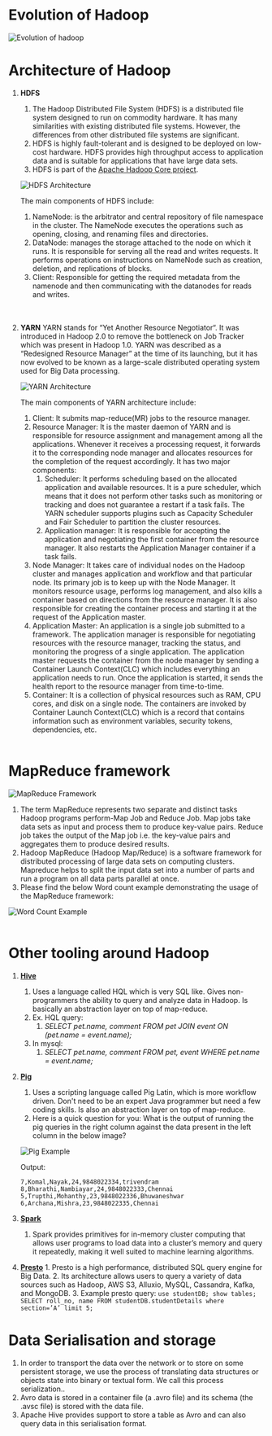 # Evolution of Hadoop

![Evolution of hadoop](images/hadoop_evolution.png)

# Architecture of Hadoop

<!-- edit -->

1. **HDFS**

   1. The Hadoop Distributed File System (HDFS) is a distributed file system designed to run on commodity hardware. It has many similarities with existing distributed file systems. However, the differences from other distributed file systems are significant.
   2. HDFS is highly fault-tolerant and is designed to be deployed on low-cost hardware. HDFS provides high throughput access to application data and is suitable for applications that have large data sets.
   3. HDFS is part of the [Apache Hadoop Core project](https://github.com/apache/hadoop).

   ![HDFS Architecture](images/hdfs_architecture.png)

   The main components of HDFS include:

   1. NameNode: is the arbitrator and central repository of file namespace in the cluster. The NameNode executes the operations such as opening, closing, and renaming files and directories.
   2. DataNode: manages the storage attached to the node on which it runs. It is responsible for serving all the read and writes requests. It performs operations on instructions on NameNode such as creation, deletion, and replications of blocks.
   3. Client: Responsible for getting the required metadata from the namenode and then communicating with the datanodes for reads and writes. </br></br></br>

2. **YARN**
   YARN stands for “Yet Another Resource Negotiator“. It was introduced in Hadoop 2.0 to remove the bottleneck on Job Tracker which was present in Hadoop 1.0. YARN was described as a “Redesigned Resource Manager” at the time of its launching, but it has now evolved to be known as a large-scale distributed operating system used for Big Data processing.

   ![YARN Architecture](images/yarn_architecture.gif)

   The main components of YARN architecture include:

   1. Client: It submits map-reduce(MR) jobs to the resource manager.
   2. Resource Manager: It is the master daemon of YARN and is responsible for resource assignment and management among all the applications. Whenever it receives a processing request, it forwards it to the corresponding node manager and allocates resources for the completion of the request accordingly. It has two major components:
      1. Scheduler: It performs scheduling based on the allocated application and available resources. It is a pure scheduler, which means that it does not perform other tasks such as monitoring or tracking and does not guarantee a restart if a task fails. The YARN scheduler supports plugins such as Capacity Scheduler and Fair Scheduler to partition the cluster resources.
      2. Application manager: It is responsible for accepting the application and negotiating the first container from the resource manager. It also restarts the Application Manager container if a task fails.
   3. Node Manager: It takes care of individual nodes on the Hadoop cluster and manages application and workflow and that particular node. Its primary job is to keep up with the Node Manager. It monitors resource usage, performs log management, and also kills a container based on directions from the resource manager. It is also responsible for creating the container process and starting it at the request of the Application master.
   4. Application Master: An application is a single job submitted to a framework. The application manager is responsible for negotiating resources with the resource manager, tracking the status, and monitoring the progress of a single application. The application master requests the container from the node manager by sending a Container Launch Context(CLC) which includes everything an application needs to run. Once the application is started, it sends the health report to the resource manager from time-to-time.
   5. Container: It is a collection of physical resources such as RAM, CPU cores, and disk on a single node. The containers are invoked by Container Launch Context(CLC) which is a record that contains information such as environment variables, security tokens, dependencies, etc. </br></br>

# MapReduce framework

![MapReduce Framework](images/map_reduce.jpg)

1. The term MapReduce represents two separate and distinct tasks Hadoop programs perform-Map Job and Reduce Job. Map jobs take data sets as input and process them to produce key-value pairs. Reduce job takes the output of the Map job i.e. the key-value pairs and aggregates them to produce desired results.
2. Hadoop MapReduce (Hadoop Map/Reduce) is a software framework for distributed processing of large data sets on computing clusters. Mapreduce helps to split the input data set into a number of parts and run a program on all data parts parallel at once.
3. Please find the below Word count example demonstrating the usage of the MapReduce framework:

![Word Count Example](images/mapreduce_example.jpg)
</br></br>

# Other tooling around Hadoop

1. [**Hive**](https://hive.apache.org/)
   1. Uses a language called HQL which is very SQL like. Gives non-programmers the ability to query and analyze data in Hadoop. Is basically an abstraction layer on top of map-reduce.
   2. Ex. HQL query:
      1. _SELECT pet.name, comment FROM pet JOIN event ON (pet.name = event.name);_
   3. In mysql:
      1. _SELECT pet.name, comment FROM pet, event WHERE pet.name = event.name;_
2. [**Pig**](https://pig.apache.org/)

   1. Uses a scripting language called Pig Latin, which is more workflow driven. Don't need to be an expert Java programmer but need a few coding skills. Is also an abstraction layer on top of map-reduce.
   2. Here is a quick question for you:
      What is the output of running the pig queries in the right column against the data present in the left column in the below image?

   ![Pig Example](images/pig_example.png)

   Output:

   ```
   7,Komal,Nayak,24,9848022334,trivendram
   8,Bharathi,Nambiayar,24,9848022333,Chennai
   5,Trupthi,Mohanthy,23,9848022336,Bhuwaneshwar
   6,Archana,Mishra,23,9848022335,Chennai
   ```

3. [**Spark**](https://spark.apache.org/)
   1. Spark provides primitives for in-memory cluster computing that allows user programs to load data into a cluster’s memory and query it repeatedly, making it well suited to machine learning algorithms.
4. [**Presto**](https://prestodb.io/) 1. Presto is a high performance, distributed SQL query engine for Big Data. 2. Its architecture allows users to query a variety of data sources such as Hadoop, AWS S3, Alluxio, MySQL, Cassandra, Kafka, and MongoDB. 3. Example presto query:
   ` use studentDB; show tables; SELECT roll_no, name FROM studentDB.studentDetails where section=’A’ limit 5; `
   </br>

# Data Serialisation and storage

1. In order to transport the data over the network or to store on some persistent storage, we use the process of translating data structures or objects state into binary or textual form. We call this process serialization..
2. Avro data is stored in a container file (a .avro file) and its schema (the .avsc file) is stored with the data file.
3. Apache Hive provides support to store a table as Avro and can also query data in this serialisation format.
